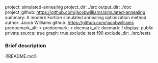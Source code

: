 project: simulated-annealing
project_dir: ./src
output_dir: ./doc
project_github: https://github.com/jacobwilliams/simulated-annealing
summary: A modern Fortran simulated annealing optimization method
author: Jacob Williams
github: https://github.com/jacobwilliams
predocmark_alt: >
predocmark: <
docmark_alt:
docmark: !
display: public
         private
source: true
graph: true
exclude: test.f90
exclude_dir: ./src/tests

### Brief description

{!README.md!}
